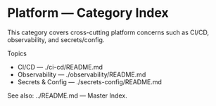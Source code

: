 # Platform — Category Index

This category covers cross-cutting platform concerns such as CI/CD, observability, and secrets/config.

Topics
- CI/CD — ./ci-cd/README.md
- Observability — ./observability/README.md
- Secrets & Config — ./secrets-config/README.md

See also: ../README.md — Master Index.